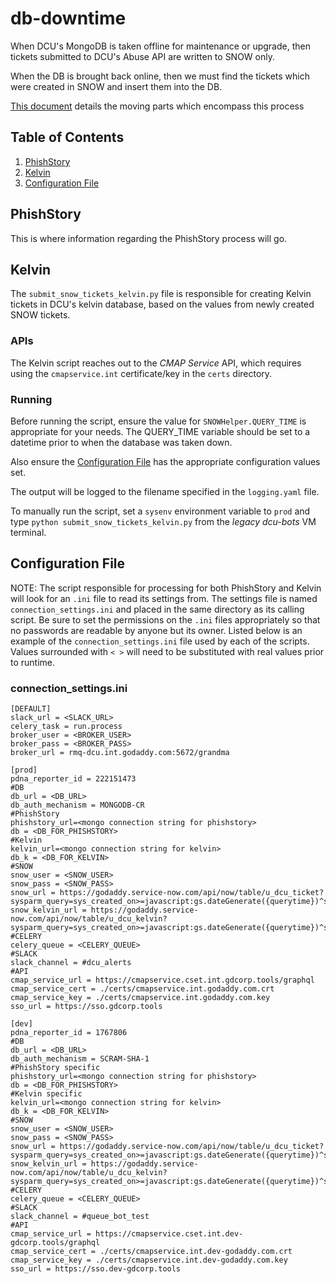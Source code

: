 # db-downtime
When DCU's MongoDB is taken offline for maintenance or upgrade, then tickets submitted to DCU's Abuse API are written to SNOW only.

When the DB is brought back online, then we must find the tickets which were created in SNOW and insert them into the DB.

[This document](https://confluence.godaddy.com/display/ITSecurity/Abuse+API+MongoDB+Upgrade+Readiness) details the moving parts which encompass this process

## Table of Contents
  1. [PhishStory](#phishstory)
  2. [Kelvin](#kelvin)
  3. [Configuration File](#configuration-file)

## PhishStory

This is where information regarding the PhishStory process will go.

## Kelvin

The `submit_snow_tickets_kelvin.py` file is responsible for creating Kelvin tickets in DCU's kelvin database, based on the values from newly created SNOW tickets.

### APIs

The Kelvin script reaches out to the _CMAP Service_ API, which requires using the `cmapservice.int` certificate/key in the `certs` directory.

### Running

Before running the script, ensure the value for `SNOWHelper.QUERY_TIME` is appropriate for your needs.
The QUERY_TIME variable should be set to a datetime prior to when the database was taken down.

Also ensure the [Configuration File](#configuration-file) has the appropriate configuration values set.

The output will be logged to the filename specified in the `logging.yaml` file.

To manually run the script, set a `sysenv` environment variable to `prod` and type `python submit_snow_tickets_kelvin.py` from the _legacy dcu-bots_ VM terminal.

## Configuration File

NOTE: The script responsible for processing for both PhishStory and Kelvin will look for an ```.ini``` file to read its settings from.
The settings file is named ```connection_settings.ini``` and placed in the same directory as its calling script.
Be sure to set the permissions on the ```.ini``` files appropriately so that no passwords are readable by anyone but its owner.
Listed below is an example of the ```connection_settings.ini``` file used by each of the scripts.
Values surrounded with ```< >``` will need to be substituted with real values prior to runtime.

### connection_settings.ini

```
[DEFAULT]
slack_url = <SLACK_URL>
celery_task = run.process
broker_user = <BROKER_USER>
broker_pass = <BROKER_PASS>
broker_url = rmq-dcu.int.godaddy.com:5672/grandma

[prod]
pdna_reporter_id = 222151473
#DB
db_url = <DB_URL>
db_auth_mechanism = MONGODB-CR
#PhishStory
phishstory_url=<mongo connection string for phishstory>
db = <DB_FOR_PHISHSTORY>
#Kelvin
kelvin_url=<mongo connection string for kelvin>
db_k = <DB_FOR_KELVIN>
#SNOW
snow_user = <SNOW_USER>
snow_pass = <SNOW_PASS>
snow_url = https://godaddy.service-now.com/api/now/table/u_dcu_ticket?sysparm_query=sys_created_on>=javascript:gs.dateGenerate({querytime})^sys_created_on<javascript:gs.dateGenerate({endtime})
snow_kelvin_url = https://godaddy.service-now.com/api/now/table/u_dcu_kelvin?sysparm_query=sys_created_on>=javascript:gs.dateGenerate({querytime})^sys_created_on<javascript:gs.dateGenerate({endtime})
#CELERY
celery_queue = <CELERY_QUEUE>
#SLACK
slack_channel = #dcu_alerts
#API
cmap_service_url = https://cmapservice.cset.int.gdcorp.tools/graphql
cmap_service_cert = ./certs/cmapservice.int.godaddy.com.crt
cmap_service_key = ./certs/cmapservice.int.godaddy.com.key
sso_url = https://sso.gdcorp.tools

[dev]
pdna_reporter_id = 1767806
#DB
db_url = <DB_URL>
db_auth_mechanism = SCRAM-SHA-1
#PhishStory specific
phishstory_url=<mongo connection string for phishstory>
db = <DB_FOR_PHISHSTORY>
#Kelvin specific
kelvin_url=<mongo connection string for kelvin>
db_k = <DB_FOR_KELVIN>
#SNOW
snow_user = <SNOW_USER>
snow_pass = <SNOW_PASS>
snow_url = https://godaddy.service-now.com/api/now/table/u_dcu_ticket?sysparm_query=sys_created_on>=javascript:gs.dateGenerate({querytime})^sys_created_on<javascript:gs.dateGenerate({endtime})
snow_kelvin_url = https://godaddy.service-now.com/api/now/table/u_dcu_kelvin?sysparm_query=sys_created_on>=javascript:gs.dateGenerate({querytime})^sys_created_on<javascript:gs.dateGenerate({endtime})
#CELERY
celery_queue = <CELERY_QUEUE>
#SLACK
slack_channel = #queue_bot_test
#API
cmap_service_url = https://cmapservice.cset.int.dev-gdcorp.tools/graphql
cmap_service_cert = ./certs/cmapservice.int.dev-godaddy.com.crt
cmap_service_key = ./certs/cmapservice.int.dev-godaddy.com.key
sso_url = https://sso.dev-gdcorp.tools
```